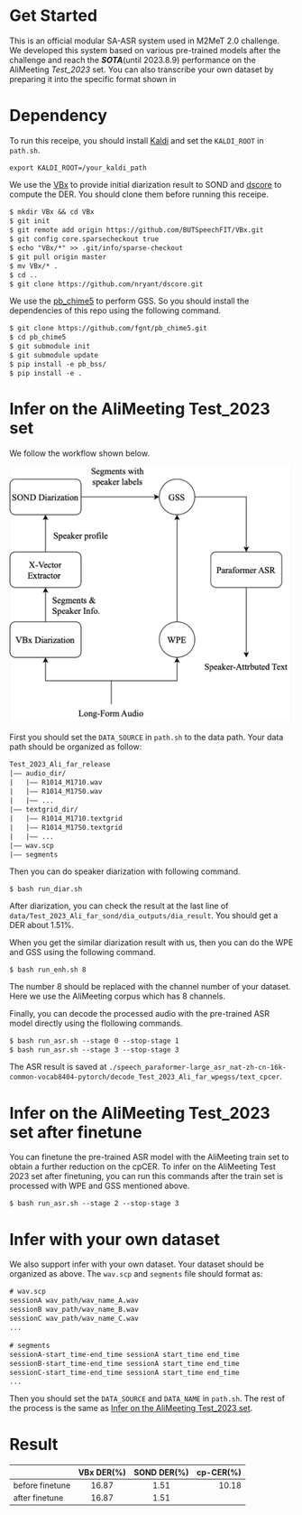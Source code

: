 # Get Started
This is an official modular SA-ASR system used in M2MeT 2.0 challenge. We developed this system based on various pre-trained models after the challenge and reach the ***SOTA***(until 2023.8.9) performance on the AliMeeting *Test_2023* set. You can also transcribe your own dataset by preparing it into the specific format shown in 

# Dependency

To run this receipe, you should install [Kaldi](https://github.com/kaldi-asr/kaldi) and set the `KALDI_ROOT` in `path.sh`.
```shell
export KALDI_ROOT=/your_kaldi_path
```

We use the [VBx](https://github.com/BUTSpeechFIT/VBx) to provide initial diarization result to SOND and [dscore](https://github.com/nryant/dscore.git) to compute the DER. You should clone them before running this receipe.
```shell
$ mkdir VBx && cd VBx
$ git init 
$ git remote add origin https://github.com/BUTSpeechFIT/VBx.git
$ git config core.sparsecheckout true
$ echo "VBx/*" >> .git/info/sparse-checkout
$ git pull origin master
$ mv VBx/* .
$ cd ..
$ git clone https://github.com/nryant/dscore.git
```

We use the [pb_chime5](https://github.com/fgnt/pb_chime5) to perform GSS. So you should install the dependencies of this repo using the following command.
```shell
$ git clone https://github.com/fgnt/pb_chime5.git
$ cd pb_chime5
$ git submodule init  
$ git submodule update
$ pip install -e pb_bss/
$ pip install -e . 
```

# Infer on the AliMeeting Test_2023 set
We follow the workflow shown below.

<div align="left"><img src="figure/20230809161919.jpg" width="500"/>

First you should set the `DATA_SOURCE` in `path.sh` to the data path. Your data path should be organized as follow:
```shell
Test_2023_Ali_far_release
|—— audio_dir/
|	|—— R1014_M1710.wav
|	|—— R1014_M1750.wav
|	|—— ...
|—— textgrid_dir/
|	|—— R1014_M1710.textgrid
|	|—— R1014_M1750.textgrid
|	|—— ...
|—— wav.scp
|—— segments
```

Then you can do speaker diarization with following command.
```shell
$ bash run_diar.sh
```
After diarization, you can check the result at the last line of `data/Test_2023_Ali_far_sond/dia_outputs/dia_result`. You should get a DER about 1.51%.

When you get the similar diarization result with us, then you can do the WPE and GSS using the following command.
```shell
$ bash run_enh.sh 8
```

The number 8 should be replaced with the channel number of your dataset. Here we use the AliMeeting corpus which has 8 channels.

Finally, you can decode the processed audio with the pre-trained ASR model directly using the flollowing commands.
```shell
$ bash run_asr.sh --stage 0 --stop-stage 1
$ bash run_asr.sh --stage 3 --stop-stage 3
```
The ASR result is saved at `./speech_paraformer-large_asr_nat-zh-cn-16k-common-vocab8404-pytorch/decode_Test_2023_Ali_far_wpegss/text_cpcer`. 

# Infer on the AliMeeting Test_2023 set after finetune
You can finetune the pre-trained ASR model with the AliMeeting train set to obtain a further reduction on the cpCER. To infer on the AliMeeting Test 2023 set after finetuning, you can run this commands after the train set is processed with WPE and GSS mentioned above.
 ```shell
$ bash run_asr.sh --stage 2 --stop-stage 3
```

# Infer with your own dataset
We also support infer with your own dataset. Your dataset should be organized as above. The `wav.scp` and `segments` file should format as:
 ```shell
# wav.scp
sessionA wav_path/wav_name_A.wav 
sessionB wav_path/wav_name_B.wav 
sessionC wav_path/wav_name_C.wav 
...

# segments
sessionA-start_time-end_time sessionA start_time end_time
sessionB-start_time-end_time sessionA start_time end_time
sessionC-start_time-end_time sessionA start_time end_time
...
```
Then you should set the `DATA_SOURCE` and `DATA_NAME` in `path.sh`. The rest of the process is the same as [Infer on the AliMeeting Test_2023 set](#infer-on-the-alimeeting-test_2023-set).

# Result 

|                |VBx DER(%)     | SOND DER(%)|cp-CER(%)  |
|:---------------|:------------:|:------------:|----------:|
|before finetune  |  16.87       |  1.51     |  10.18    |
|after finetune |     16.87    |   1.51   |          |

